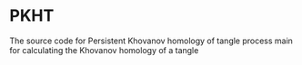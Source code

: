 # PKHT
The source code for Persistent Khovanov homology of tangle
process main for calculating the Khovanov homology of a tangle
